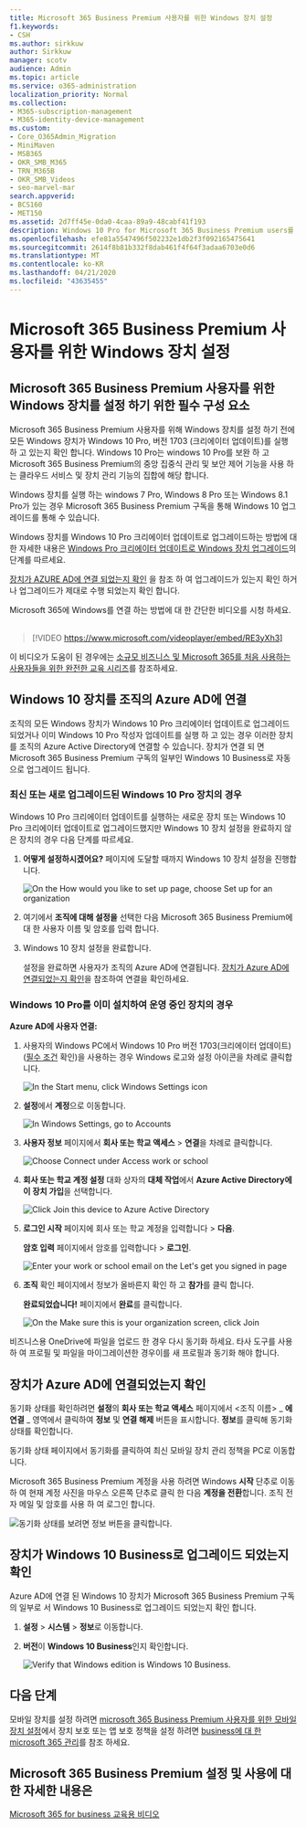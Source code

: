 ```yaml
---
title: Microsoft 365 Business Premium 사용자를 위한 Windows 장치 설정
f1.keywords:
- CSH
ms.author: sirkkuw
author: Sirkkuw
manager: scotv
audience: Admin
ms.topic: article
ms.service: o365-administration
localization_priority: Normal
ms.collection:
- M365-subscription-management
- M365-identity-device-management
ms.custom:
- Core_O365Admin_Migration
- MiniMaven
- MSB365
- OKR_SMB_M365
- TRN_M365B
- OKR_SMB_Videos
- seo-marvel-mar
search.appverid:
- BCS160
- MET150
ms.assetid: 2d7ff45e-0da0-4caa-89a9-48cabf41f193
description: Windows 10 Pro for Microsoft 365 Business Premium users를 실행 하는 Windows 장치를 설정 하 고 중앙 집중식 관리 및 보안 제어를 사용 하는 방법을 알아봅니다.
ms.openlocfilehash: efe81a5547496f502232e1db2f3f092165475641
ms.sourcegitcommit: 2614f8b81b332f8dab461f4f64f3adaa6703e0d6
ms.translationtype: MT
ms.contentlocale: ko-KR
ms.lasthandoff: 04/21/2020
ms.locfileid: "43635455"
---
```

# <a name="set-up-windows-devices-for-microsoft-365-business-premium-users"></a>Microsoft 365 Business Premium 사용자를 위한 Windows 장치 설정

## <a name="prerequisites-for-setting-up-windows-devices-for-microsoft-365-business-premium-users"></a>Microsoft 365 Business Premium 사용자를 위한 Windows 장치를 설정 하기 위한 필수 구성 요소

Microsoft 365 Business Premium 사용자를 위해 Windows 장치를 설정 하기 전에 모든 Windows 장치가 Windows 10 Pro, 버전 1703 (크리에이터 업데이트)를 실행 하 고 있는지 확인 합니다. Windows 10 Pro는 windows 10 Pro를 보완 하 고 Microsoft 365 Business Premium의 중앙 집중식 관리 및 보안 제어 기능을 사용 하는 클라우드 서비스 및 장치 관리 기능의 집합에 해당 합니다.
  
Windows 장치를 실행 하는 windows 7 Pro, Windows 8 Pro 또는 Windows 8.1 Pro가 있는 경우 Microsoft 365 Business Premium 구독을 통해 Windows 10 업그레이드를 통해 수 있습니다.
  
Windows 장치를 Windows 10 Pro 크리에이터 업데이트로 업그레이드하는 방법에 대한 자세한 내용은 [Windows Pro 크리에이터 업데이트로 Windows 장치 업그레이드](upgrade-to-windows-pro-creators-update.md)의 단계를 따르세요.
  
[장치가 AZURE AD에 연결 되었는지 확인](#verify-the-device-is-connected-to-azure-ad) 을 참조 하 여 업그레이드가 있는지 확인 하거나 업그레이드가 제대로 수행 되었는지 확인 합니다.

Microsoft 365에 Windows를 연결 하는 방법에 대 한 간단한 비디오를 시청 하세요.<br><br>

> [!VIDEO https://www.microsoft.com/videoplayer/embed/RE3yXh3] 

이 비디오가 도움이 된 경우에는 [소규모 비즈니스 및 Microsoft 365를 처음 사용하는 사용자들을 위한 완전한 교육 시리즈](https://support.office.com/article/6ab4bbcd-79cf-4000-a0bd-d42ce4d12816)를 참조하세요.
  
## <a name="join-windows-10-devices-to-your-organizations-azure-ad"></a>Windows 10 장치를 조직의 Azure AD에 연결

조직의 모든 Windows 장치가 Windows 10 Pro 크리에이터 업데이트로 업그레이드 되었거나 이미 Windows 10 Pro 작성자 업데이트를 실행 하 고 있는 경우 이러한 장치를 조직의 Azure Active Directory에 연결할 수 있습니다. 장치가 연결 되 면 Microsoft 365 Business Premium 구독의 일부인 Windows 10 Business로 자동으로 업그레이드 됩니다.
  
### <a name="for-a-brand-new-or-newly-upgraded-windows-10-pro-device"></a>최신 또는 새로 업그레이드된 Windows 10 Pro 장치의 경우

Windows 10 Pro 크리에이터 업데이트를 실행하는 새로운 장치 또는 Windows 10 Pro 크리에이터 업데이트로 업그레이드했지만 Windows 10 장치 설정을 완료하지 않은 장치의 경우 다음 단계를 따르세요.
  
1. **어떻게 설정하시겠어요?** 페이지에 도달할 때까지 Windows 10 장치 설정을 진행합니다. 
    
    ![On the How would you like to set up page, choose Set up for an organization](../media/1b0b2dba-00bb-4a99-a729-441479220cb7.png)
  
2. 여기에서 **조직에 대해 설정을** 선택한 다음 Microsoft 365 Business Premium에 대 한 사용자 이름 및 암호를 입력 합니다. 
    
3. Windows 10 장치 설정을 완료합니다.
    
   설정을 완료하면 사용자가 조직의 Azure AD에 연결됩니다. [장치가 Azure AD에 연결되었는지 확인](#verify-the-device-is-connected-to-azure-ad)을 참조하여 연결을 확인하세요. 
  
### <a name="for-a-device-already-set-up-and-running-windows-10-pro"></a>Windows 10 Pro를 이미 설치하여 운영 중인 장치의 경우

 **Azure AD에 사용자 연결:**
  
1. 사용자의 Windows PC에서 Windows 10 Pro 버전 1703(크리에이터 업데이트)([필수 조건](pre-requisites-for-data-protection.md) 확인)을 사용하는 경우 Windows 로고와 설정 아이콘을 차례로 클릭합니다.
  
   ![In the Start menu, click Windows Settings icon](../media/74e1ce9a-1554-4761-beb9-330b176e9b9d.png)
  
2. **설정**에서 **계정**으로 이동합니다.
  
   ![In Windows Settings, go to Accounts](../media/472fd688-d111-4788-9fbb-56a00fbdc24d.png)
  
3. **사용자 정보** 페이지에서 **회사 또는 학교 액세스** \> **연결**을 차례로 클릭합니다.
  
   ![Choose Connect under Access work or school](../media/af3a4e3f-f9b9-4969-b3e2-4ef99308090c.png)
  
4. **회사 또는 학교 계정 설정** 대화 상자의 **대체 작업**에서 **Azure Active Directory에 이 장치 가입**을 선택합니다.
  
   ![Click Join this device to Azure Active Directory](../media/fb709a1b-05a9-4750-9cb9-e097f4412cba.png)
  
5. **로그인 시작** 페이지에 회사 또는 학교 계정을 입력합니다 \> **다음**.
  
   **암호 입력** 페이지에서 암호를 입력합니다 \> **로그인**.
  
   ![Enter your work or school email on the Let's get you signed in page](../media/f70eb148-b1d2-4ba3-be38-7317eaf0321a.png)
  
6. **조직** 확인 페이지에서 정보가 올바른지 확인 하 고 **참가**를 클릭 합니다.
  
   **완료되었습니다!** 페이지에서 **완료**를 클릭합니다.
  
   ![On the Make sure this is your organization screen, click Join](../media/c749c0a2-5191-4347-a451-c062682aa1fb.png)
  
비즈니스용 OneDrive에 파일을 업로드 한 경우 다시 동기화 하세요. 타사 도구를 사용 하 여 프로필 및 파일을 마이그레이션한 경우이를 새 프로필과 동기화 해야 합니다.
  
## <a name="verify-the-device-is-connected-to-azure-ad"></a>장치가 Azure AD에 연결되었는지 확인

동기화 상태를 확인하려면 **설정**의 **회사 또는 학교 액세스** 페이지에서 \<조직 이름\> _ **에 연결** _ 영역에서 클릭하여 **정보** 및 **연결 해제** 버튼을 표시합니다. **정보**를 클릭해 동기화 상태를 확인합니다. 
  
동기화 상태 페이지에서 동기화를 클릭하여 최신 모바일 장치 관리 정책을 PC로 이동합니다.
  
Microsoft 365 Business Premium 계정을 사용 하려면 Windows **시작** 단추로 이동 하 여 현재 계정 사진을 마우스 오른쪽 단추로 클릭 한 다음 **계정을 전환**합니다. 조직 전자 메일 및 암호를 사용 하 여 로그인 합니다.
  
![동기화 상태를 보려면 정보 버튼을 클릭합니다.](../media/818f7043-adbf-402a-844a-59d50034911d.png)
  
## <a name="verify-the-device-is-upgraded-to-windows-10-business"></a>장치가 Windows 10 Business로 업그레이드 되었는지 확인

Azure AD에 연결 된 Windows 10 장치가 Microsoft 365 Business Premium 구독의 일부로 서 Windows 10 Business로 업그레이드 되었는지 확인 합니다.
  
1. **설정** \> **시스템** \> **정보**로 이동합니다.
    
2. **버전**이 **Windows 10 Business**인지 확인합니다.
    
    ![Verify that Windows edition is Windows 10 Business.](../media/ff660fc8-d3ba-431b-89a5-f5abded96c4d.png)
  
## <a name="next-steps"></a>다음 단계

모바일 장치를 설정 하려면 [microsoft 365 Business Premium 사용자를 위한 모바일 장치 설정](set-up-mobile-devices.md)에서 장치 보호 또는 앱 보호 정책을 설정 하려면 [business에 대 한 microsoft 365 관리](manage.md)를 참조 하세요.
  
## <a name="for-more-on-setting-up-and-using-microsoft-365-business-premium"></a>Microsoft 365 Business Premium 설정 및 사용에 대 한 자세한 내용은

[Microsoft 365 for business 교육용 비디오](https://support.office.com/article/6ab4bbcd-79cf-4000-a0bd-d42ce4d12816)
